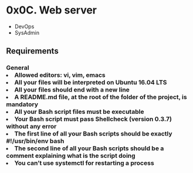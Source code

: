 <style>
    ul{
        
    }
</style>
<h1>0x0C. Web server</h1>
<ul>
    <li>DevOps</li><li>SysAdmin</li>
</ul>
<h2>Requirements
<h3>General
<li>Allowed editors: vi, vim, emacs
<li>All your files will be interpreted on Ubuntu 16.04 LTS
<li>All your files should end with a new line
<li>A README.md file, at the root of the folder of the project, is mandatory
<li>All your Bash script files must be executable
<li>Your Bash script must pass Shellcheck (version 0.3.7) without any error
<li>The first line of all your Bash scripts should be exactly #!/usr/bin/env bash
<li>The second line of all your Bash scripts should be a comment explaining what is the script doing
<li>You can’t use systemctl for restarting a process